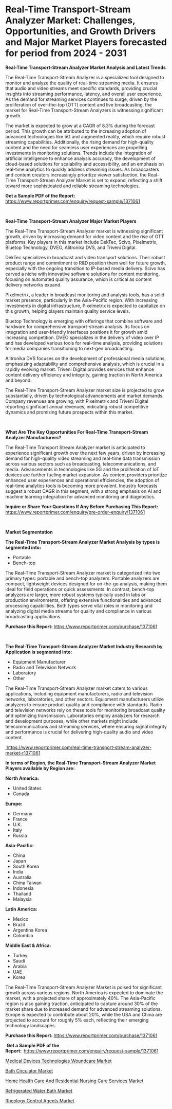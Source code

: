 <p><h1>Real-Time Transport-Stream Analyzer Market: Challenges, Opportunities, and Growth Drivers and Major Market Players forecasted for period from 2024 - 2031</h1></p><p><strong>Real-Time Transport-Stream Analyzer Market Analysis and Latest Trends</strong></p>
<p><p>The Real-Time Transport-Stream Analyzer is a specialized tool designed to monitor and analyze the quality of real-time streaming media. It ensures that audio and video streams meet specific standards, providing crucial insights into streaming performance, latency, and overall user experience. As the demand for streaming services continues to surge, driven by the proliferation of over-the-top (OTT) content and live broadcasting, the market for Real-Time Transport-Stream Analyzers is witnessing significant growth.</p><p>The market is expected to grow at a CAGR of 8.3% during the forecast period. This growth can be attributed to the increasing adoption of advanced technologies like 5G and augmented reality, which require robust streaming capabilities. Additionally, the rising demand for high-quality content and the need for seamless user experiences are propelling investments in monitoring solutions. Trends include the integration of artificial intelligence to enhance analysis accuracy, the development of cloud-based solutions for scalability and accessibility, and an emphasis on real-time analytics to quickly address streaming issues. As broadcasters and content creators increasingly prioritize viewer satisfaction, the Real-Time Transport-Stream Analyzer Market is set to expand, reflecting a shift toward more sophisticated and reliable streaming technologies.</p></p>
<p><strong>Get a Sample PDF of the Report:&nbsp;</strong> <a href="https://www.reportprimer.com/enquiry/request-sample/1371061">https://www.reportprimer.com/enquiry/request-sample/1371061</a></p>
<p>&nbsp;</p>
<p><strong>Real-Time Transport-Stream Analyzer Major Market Players</strong></p>
<p><p>The Real-Time Transport-Stream Analyzer market is witnessing significant growth, driven by increasing demand for video content and the rise of OTT platforms. Key players in this market include DekTec, Scivo, Pixelmetrix, Bluetop Technology, DVEO, Alitronika DVS, and Triveni Digital.</p><p>DekTec specializes in broadcast and video transport solutions. Their robust product range and commitment to R&D position them well for future growth, especially with the ongoing transition to IP-based media delivery. Scivo has carved a niche with innovative software solutions for content monitoring, focusing on automated quality assurance, which is critical as content delivery networks expand.</p><p>Pixelmetrix, a leader in broadcast monitoring and analysis tools, has a solid market presence, particularly in the Asia-Pacific region. With increasing investments in digital infrastructure, Pixelmetrix is expected to capitalize on this growth, helping players maintain quality service levels.</p><p>Bluetop Technology is emerging with offerings that combine software and hardware for comprehensive transport-stream analysis. Its focus on integration and user-friendly interfaces positions it for growth amid increasing competition. DVEO specializes in the delivery of video over IP and has developed various tools for real-time analysis, providing solutions for media companies transitioning to next-gen broadcasting.</p><p>Alitronika DVS focuses on the development of professional media solutions, emphasizing adaptability and comprehensive analysis, which is crucial in a rapidly evolving market. Triveni Digital provides services that enhance content delivery efficiency and integrity, gaining traction in North America and beyond.</p><p>The Real-Time Transport-Stream Analyzer market size is projected to grow substantially, driven by technological advancements and market demands. Company revenues are growing, with Pixelmetrix and Triveni Digital reporting significant annual revenues, indicating robust competitive dynamics and promising future prospects within this market.</p></p>
<p>&nbsp;</p>
<p><strong>What Are The Key Opportunities For Real-Time Transport-Stream Analyzer Manufacturers?</strong></p>
<p><p>The Real-Time Transport Stream Analyzer market is anticipated to experience significant growth over the next few years, driven by increasing demand for high-quality video streaming and real-time data transmission across various sectors such as broadcasting, telecommunications, and media. Advancements in technologies like 5G and the proliferation of IoT devices are further fueling market expansion. As content providers prioritize enhanced user experiences and operational efficiencies, the adoption of real-time analytics tools is becoming more prevalent. Industry forecasts suggest a robust CAGR in this segment, with a strong emphasis on AI and machine learning integration for advanced monitoring and diagnostics.</p></p>
<p><strong>Inquire or Share Your Questions If Any Before Purchasing This Report:</strong> <a href="https://www.reportprimer.com/enquiry/pre-order-enquiry/1371061">https://www.reportprimer.com/enquiry/pre-order-enquiry/1371061</a></p>
<p>&nbsp;</p>
<p><strong>Market Segmentation</strong></p>
<p><strong>The Real-Time Transport-Stream Analyzer Market Analysis by types is segmented into:</strong></p>
<p><ul><li>Portable</li><li>Bench-top</li></ul></p>
<p><p>The Real-Time Transport-Stream Analyzer market is categorized into two primary types: portable and bench-top analyzers. Portable analyzers are compact, lightweight devices designed for on-the-go analysis, making them ideal for field operations or quick assessments. In contrast, bench-top analyzers are larger, more robust systems typically used in labs or production environments, offering extensive functionalities and advanced processing capabilities. Both types serve vital roles in monitoring and analyzing digital media streams for quality and compliance in various broadcasting applications.</p></p>
<p><strong>Purchase this Report:&nbsp;</strong><a href="https://www.reportprimer.com/purchase/1371061">https://www.reportprimer.com/purchase/1371061</a></p>
<p>&nbsp;</p>
<p><strong>The Real-Time Transport-Stream Analyzer Market Industry Research by Application is segmented into:</strong></p>
<p><ul><li>Equipment Manufacturer</li><li>Radio and Television Network</li><li>Laboratory</li><li>Other</li></ul></p>
<p><p>The Real-Time Transport-Stream Analyzer market caters to various applications, including equipment manufacturers, radio and television networks, laboratories, and other sectors. Equipment manufacturers utilize analyzers to ensure product quality and compliance with standards. Radio and television networks rely on these tools for monitoring broadcast quality and optimizing transmission. Laboratories employ analyzers for research and development purposes, while other markets might include telecommunications and streaming services, where ensuring signal integrity and performance is crucial for delivering high-quality audio and video content.</p></p>
<p><a href="https://www.reportprimer.com/real-time-transport-stream-analyzer-market-r1371061">&nbsp;https://www.reportprimer.com/real-time-transport-stream-analyzer-market-r1371061</a></p>
<p><strong>In terms of Region, the Real-Time Transport-Stream Analyzer Market Players available by Region are:</strong></p>
<p>
    <p> <strong> North America: </strong>
        <ul>
            <li>United States</li>
            <li>Canada</li>
        </ul>
        </p> 
    <p> <strong> Europe: </strong>
        <ul>
            <li>Germany</li>
            <li>France</li>
            <li>U.K.</li>
            <li>Italy</li>
            <li>Russia</li>
        </ul>
        </p> 
    <p> <strong> Asia-Pacific: </strong>
        <ul>
            <li>China</li>
            <li>Japan</li>
            <li>South Korea</li>
            <li>India</li>
            <li>Australia</li>
            <li>China Taiwan</li>
            <li>Indonesia</li>
            <li>Thailand</li>
            <li>Malaysia</li>
        </ul>
        </p> 
    <p> <strong> Latin America: </strong>
        <ul>
            <li>Mexico</li>
            <li>Brazil</li>
            <li>Argentina Korea</li>
            <li>Colombia</li>
        </ul>
        </p> 
    <p> <strong> Middle East & Africa: </strong>
        <ul>
            <li>Turkey</li>
            <li>Saudi</li>
            <li>Arabia</li>
            <li>UAE</li>
            <li>Korea</li>
        </ul>
    </p>
    </p>
<p><p>The Real-Time Transport-Stream Analyzer Market is poised for significant growth across various regions. North America is expected to dominate the market, with a projected share of approximately 40%. The Asia-Pacific region is also gaining traction, anticipated to capture around 30% of the market share due to increased demand for advanced streaming solutions. Europe is expected to contribute about 20%, while the USA and China are projected to account for roughly 5% each, reflecting their emerging technology landscapes.</p></p>
<p><strong>Purchase this Report: </strong><a href="https://www.reportprimer.com/purchase/1371061">https://www.reportprimer.com/purchase/1371061</a></p>
<p>&nbsp;<strong>Get a Sample PDF of the Report:&nbsp;&nbsp;</strong><a href="https://www.reportprimer.com/enquiry/request-sample/1371061">https://www.reportprimer.com/enquiry/request-sample/1371061</a></p>
<p><strong></strong></p>
<p><p><a href="https://medium.com/@shanieprice2023/emerging-market-trends-and-regional-analysis-of-medical-devices-technologies-woundcare-market-4fea288e719c?postPublishedType=repub">Medical Devices Technologies Woundcare Market</a></p><p><a href="https://www.linkedin.com/pulse/global-bath-circulator-market-exploring-share-trends-6qspe">Bath Circulator Market</a></p><p><a href="https://medium.com/@shanieprice2023/strategic-roadmap-to-success-global-home-health-care-and-residential-nursing-care-services-market-ce334ba60fcb?postPublishedType=repub">Home Health Care And Residential Nursing Care Services Market</a></p><p><a href="https://www.linkedin.com/pulse/refrigerated-water-bath-market-outlook-forecast-from-2024-2031-h4wfe">Refrigerated Water Bath Market</a></p><p><a href="https://issuu.com/reportprime-2/docs/rheology-control-agents-market-size_447ad5e519f8ca">Rheology Control Agents Market</a></p></p>